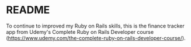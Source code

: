 # README

To continue to improved my Ruby on Rails skills, this is the finance tracker app from Udemy's Complete Ruby on Rails Developer course (https://www.udemy.com/the-complete-ruby-on-rails-developer-course/).

